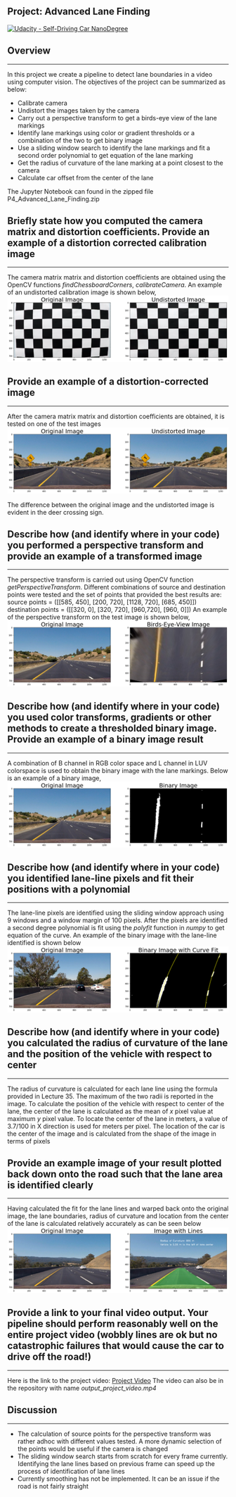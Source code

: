 ## Project: Advanced Lane Finding
[![Udacity - Self-Driving Car NanoDegree](https://s3.amazonaws.com/udacity-sdc/github/shield-carnd.svg)](http://www.udacity.com/drive)

## Overview
---
In this project we create a pipeline to detect lane boundaries in a video using computer vision. The objectives of the project can be summarized as below:

* Calibrate camera
* Undistort the images taken by the camera
* Carry out a perspective transform to get a birds-eye view of the lane markings
* Identify lane markings using color or gradient thresholds or a combination of the two to get binary image
* Use a sliding window search to identify the lane markings and fit a second order polynomial to get equation of the lane marking
* Get the radius of curvature of the lane marking at a point closest to the camera
* Calculate car offset from the center of the lane 

The Jupyter Notebook can found in the zipped file P4_Advanced_Lane_Finding.zip

[//]: # (Image References)

[image1]: ./write_up_images/chess_board_distort_undistort.png "Camera Matrix Chessboard"
[image2]: ./write_up_images/test_image_distort_undistort.png "Test Image Undistort"
[image3]: ./write_up_images/binary_image_example.png "Binary Image Test"
[image4]: ./write_up_images/birds_eye_view_image_example.png "Perspective Transform Image"
[image5]: ./write_up_images/binary_image_with_curve_fit.png "Binary Image Curve Fit"
[image6]: ./write_up_images/image_with_lane_lines_R_offset.png "Test Image with Lanes, Radius of Curvature and Offset from Lane Center"

## Briefly state how you computed the camera matrix and distortion coefficients. Provide an example of a distortion corrected calibration image
---
The camera matrix matrix and distortion coefficients are obtained using the OpenCV functions *findChessboardCorners*, *calibrateCamera*. An example of an undistorted calibration image is shown below,
![alt text][image1]

## Provide an example of a distortion-corrected image
---
After the camera matrix matrix and distortion coefficients are obtained, it is tested on one of the test images
![alt text][image2]

The difference between the original image and the undistorted image is evident in the deer crossing sign.

## Describe how (and identify where in your code) you performed a perspective transform and provide an example of a transformed image
---
The perspective transform is carried out using OpenCV function *getPerspectiveTransform*. Different combinations of source and destination points were tested and the set of points that provided the best results are:
source points = ([[585, 450], [200, 720], [1128, 720], [685, 450]])
destination points = ([[320, 0], [320, 720], [960,720], [960, 0]])
An example of the perspective transform on the test image is shown below,
![alt text][image4]
 
## Describe how (and identify where in your code) you used color transforms, gradients or other methods to create a thresholded binary image. Provide an example of a binary image result
---
A combination of B channel in RGB color space and L channel in LUV colorspace is used to obtain the binary image with the lane markings. Below is an example of a binary image,
![alt text][image3]

## Describe how (and identify where in your code) you identified lane-line pixels and fit their positions with a polynomial
---
The lane-line pixels are identified using the sliding window approach using 9 windows and a window margin of 100 pixels. After the pixels are identified a second degree polynomial is fit using the *polyfit* function in *numpy* to get equation of the curve. An example of the binary image with the lane-line identified is shown below  
![alt text][image5]

## Describe how (and identify where in your code) you calculated the radius of curvature of the lane and the position of the vehicle with respect to center
---
The radius of curvature is calculated for each lane line using the formula provided in Lecture 35. The maximum of the two radii is reported in the image. 
To calculate the position of the vehicle with respect to center of the lane, the center of the lane is calculated as the mean of *x* pixel value at maximum *y* pixel value. To locate the center of the lane in meters, a value of 3.7/100 in X direction is used for meters per pixel. The location of the car is the center of the image and is calculated from the shape of the image in terms of pixels 

## Provide an example image of your result plotted back down onto the road such that the lane area is identified clearly
---
Having calculated the fit for the lane lines and warped back onto the original image, the lane boundaries, radius of curvature and location from the center of the lane is calculated relatively accurately as can be seen below
![alt text][image6]

## Provide a link to your final video output. Your pipeline should perform reasonably well on the entire project video (wobbly lines are ok but no catastrophic failures that would cause the car to drive off the road!)
---
Here is the link to the project video:
[Project Video](https://github.com/tejaspant/SDC_Udacity_Term1/blob/master/Project4_Advanced_Lane_Finding/output_project_video.mp4)
The video can also be in the repository with name *output_project_video.mp4* 

## Discussion
---
* The calculation of source points for the perspective transform was rather adhoc with different values tested. A more dynamic selection of the points would be useful if the camera is changed
* The sliding window search starts from scratch for every frame currently. Identifying the lane lines based on previous frame can speed up the process of identification of lane lines
* Currently smoothing has not be implemented. It can be an issue if the road is not fairly straight
